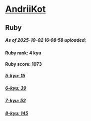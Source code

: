 # [AndriiKot](https://www.codewars.com/users/AndriiKot) 
## Ruby

##### As of 2025-10-02 16:08:58 uploaded:

#### Ruby rank: 4 kyu

#### Ruby score: 1073

##### [5-kyu: 15](https://github.com/AndriiKot/Ruby__CodeWars/tree/main/kyu-5)

##### [6-kyu: 39](https://github.com/AndriiKot/Ruby__CodeWars/tree/main/kyu-6)

##### [7-kyu: 52](https://github.com/AndriiKot/Ruby__CodeWars/tree/main/kyu-7)

##### [8-kyu: 145](https://github.com/AndriiKot/Ruby__CodeWars/tree/main/kyu-8)

